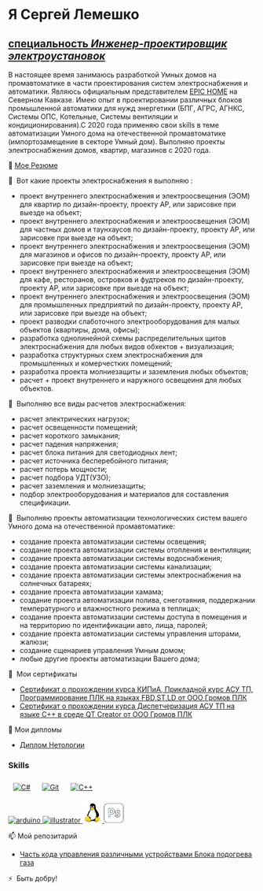 [](https://user-images.githubusercontent.com/18350557/176309783-0785949b-9127-417c-8b55-ab5a4333674e.gif)Я Сергей Лемешко
======================================================================================================================================

 [специальность  *Инженер-проектировщик электроустановок*](https://docs.google.com/document/d/1T4WgWlsxFniLtcxtX0Rs9EWtpif1Fs150QYMqhiBC0o/edit)
---------------------

В настоящее время занимаюсь разработкой Умных домов на промавтоматике в части проектирования систем электроснабжения и автоматики. Являюсь официальным представителем [EPIC HOME](https://epic-home.ru/) на Северном Кавказе.  Имею опыт в проектировании различных блоков промышленной автоматики для нужд энергетики (БПГ, АГРС, АГНКС, Системы ОПС, Котельные, Системы вентиляции и кондиционирования).С 2020 года применяю свои skills в теме автоматизации Умного дома на отечественной промавтоматике (импортозамещение в секторе Умный дом). Выполняю  проекты  электроснабжения домов, квартир, магазинов с 2020 года.

🔭 [Мое Резюме](https://docs.google.com/document/d/1T4WgWlsxFniLtcxtX0Rs9EWtpif1Fs150QYMqhiBC0o/edit)

🚀  Вот какие проекты электроснабжения я выполняю :
*  проект внутреннего электроснабжения и электроосвещения (ЭОМ) для квартир по дизайн-проекту, проекту АР, или зарисовке при выезде на объект;
*  проект внутреннего электроснабжения и электроосвещения (ЭОМ) для частных домов и таунхаусов по дизайн-проекту, проекту АР, или зарисовке при выезде на объект;
*  проект внутреннего электроснабжения и электроосвещения (ЭОМ) для магазинов и офисов по дизайн-проекту, проекту АР, или зарисовке при выезде на объект;
*  проект внутреннего электроснабжения и электроосвещения (ЭОМ) для кафе, ресторанов, островков и фудтреков по дизайн-проекту, проекту АР, или зарисовке при выезде на объект;
*  проект внутреннего электроснабжения и электроосвещения (ЭОМ) для промышленных предприятий по дизайн-проекту, проекту АР, или зарисовке при выезде на объект;
*  проект разводки слаботочного электрооборудования для малых объектов (квартиры, дома, офисы);
*  разработка однолинейной схемы распределительных щитов электроснабжения для любых видов обхектов + визуализация;
*  разработка структурных схем электроснабжения для промышленных и комерчестких помещений;
*  разработка проекта молниезащиты и заземления любых объектов;
*  расчет + проект внутреннего и наружного освещеиня для любых объектов.
  
🚀  Выполняю все виды расчетов электроснабжения:
*  расчет электрических нагрузок;
*  расчет освещенности помещений;
*  расчет короткого замыкания;
*  расчет падения напряжения;
*  расчет блока питания для светодиодных лент;
*  расчет источника бесперебойного питания;
*  расчет потерь мощности;
*  расчет подбора УДТ(УЗО);
*  расчет заземления и молниезащиты;
*  подбор электрооборудования и материалов для составления спецификации.

🚀  Выполняю проекты автоматизации технологических систем вашего Умного дома на отечественной промавтоматике:
*  создание проекта автоматизации системы освещения;
*  создание проекта автоматизации системы отопления и вентиляции;
*  создание проекта автоматизации системы водоснабжения;
*  создание проекта автоматизации системы канализации;
*  создание проекта автоматизации системы электроснабжения на солнечных батареях;
*  создание проекта автоматизации хамама;
*  создание проекта автоматизации полива, снеготаяния, поддержании температурного и влажностного режима в теплицах;
*  создание проекта автоматизации системы доступа в помещения и на территорию по идентификации авто, лища, паролей;
*  создание проекта автоматизации системы управления шторами, жалюзи;
*  создание сщенариев управления Умным домом;
*  любые другие проекты автоматизации Вашего дома;


🧠   Мои сертификаты
*   [Сертификат о прохождении курса КИПиА, Прикладной курс АСУ ТП, Программирование ПЛК на языках FBD,ST,LD от ООО Громов ПЛК ](https://drive.google.com/file/d/1bclNVy261MJdnJPbyduJvOFQgEGpjCkQ/view?usp=sharing)
*    [Сертификат о прохождении курса Диспетчеризация АСУ ТП на языке С++  в среде QT Creator от ООО Громов ПЛК ](https://drive.google.com/file/d/1TXdzSVplytiDJ6B0xG2N5dJUmHJ98wGf/view?usp=sharing)


🤝 Мои дипломы
*   [Диплом Нетологии](https://drive.google.com/file/d/1qvJKvS-tDPiIXUygMa54Vg2B8f1YRd_4/view?usp=sharing)

### Skills
<p align="left">  
<a href="https://docs.microsoft.com/en-us/dotnet/csharp/" target="_blank"><img style="margin: 10px" src="https://profilinator.rishav.dev/skills-assets/csharp-original.svg" alt="C#" height="50" /></a>  
<a href="https://github.com/" target="_blank"><img style="margin: 10px" src="https://profilinator.rishav.dev/skills-assets/git-scm-icon.svg" alt="Git" height="50" /></a>  
<a href="https://www.cplusplus.com/" target="_blank"><img style="margin: 10px" src="https://profilinator.rishav.dev/skills-assets/cplusplus-original.svg" alt="C++" height="50" /></a>  

<a href="https://www.arduino.cc/" target="_blank" rel="noreferrer"> <img src="https://cdn.worldvectorlogo.com/logos/arduino-1.svg" alt="arduino" width="40" height="40"/> </a> <a href="https://www.adobe.com/in/products/illustrator.html" target="_blank" rel="noreferrer"> <img src="https://www.vectorlogo.zone/logos/adobe_illustrator/adobe_illustrator-icon.svg" alt="illustrator" width="40" height="40"/> </a> <a href="https://www.linux.org/" target="_blank" rel="noreferrer"> <img src="https://raw.githubusercontent.com/devicons/devicon/master/icons/linux/linux-original.svg" alt="linux" width="40" height="40"/> </a> <a href="https://www.photoshop.com/en" target="_blank" rel="noreferrer"> <img src="https://raw.githubusercontent.com/devicons/devicon/master/icons/photoshop/photoshop-line.svg" alt="photoshop" width="40" height="40"/> </a> </p>

</p>

📫 Мой репозитарий
*  [Часть кода управления различными устройствами  Блока подогрева газа ](https://github.com/SergeyL1L/BPG)


⚡  Быть добру!

<!---
SergeyLSI/SergeyLSI is a ✨ special ✨ repository because its `README.md` (this file) appears on your GitHub profile.
You can click the Preview link to take a look at your changes.
--->
